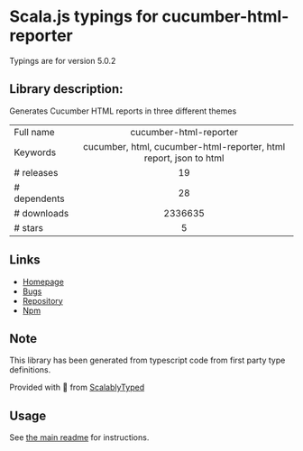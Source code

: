 
# Scala.js typings for cucumber-html-reporter

Typings are for version 5.0.2

## Library description:
Generates Cucumber HTML reports in three different themes

|                    |                 |
| ------------------ | :-------------: |
| Full name          | cucumber-html-reporter |
| Keywords           | cucumber, html, cucumber-html-reporter, html report, json to html |
| # releases         | 19 |
| # dependents       | 28 |
| # downloads        | 2336635 |
| # stars            | 5 |

## Links
- [Homepage](https://github.com/gkushang/cucumber-html-reporter#readme)
- [Bugs](https://github.com/gkushang/cucumber-html-reporter/issues)
- [Repository](https://github.com/gkushang/cucumber-html-reporter)
- [Npm](https://www.npmjs.com/package/cucumber-html-reporter)
    


## Note
This library has been generated from typescript code from first party type definitions.

Provided with :purple_heart: from [ScalablyTyped](https://github.com/oyvindberg/ScalablyTyped)

## Usage
See [the main readme](../../readme.md) for instructions.


